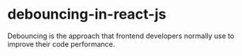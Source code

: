 # debouncing-in-react-js
Debouncing is the approach that frontend developers normally use to improve their code performance. 
